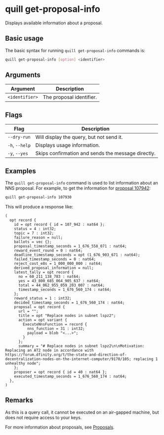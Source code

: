 # quill get-proposal-info

Displays available information about a proposal.

## Basic usage

The basic syntax for running `quill get-proposal-info` commands is:

``` bash
quill get-proposal-info [option] <identifier>
```

## Arguments

| Argument       | Description              |
|----------------|--------------------------|
| `<identifier>` | The proposal identifier. |

## Flags

| Flag           | Description                                        |
|----------------|----------------------------------------------------|
| `--dry-run`    | Will display the query, but not send it.           |
| `-h`, `--help` | Displays usage information.                        |
| `-y`, `--yes`  | Skips confirmation and sends the message directly. |

## Examples

The `quill get-proposal-info` command is used to list information about an NNS proposal. For example, to get the information for [proposal 107942]: 

```sh
quill get-proposal-info 107930
```

This will produce a response like:

```candid
(
  opt record {
    id = opt record { id = 107_942 : nat64 };
    status = 4 : int32;
    topic = 7 : int32;
    failure_reason = null;
    ballots = vec {};
    proposal_timestamp_seconds = 1_676_558_071 : nat64;
    reward_event_round = 0 : nat64;
    deadline_timestamp_seconds = opt (1_676_903_671 : nat64);
    failed_timestamp_seconds = 0 : nat64;
    reject_cost_e8s = 1_000_000_000 : nat64;
    derived_proposal_information = null;
    latest_tally = opt record {
      no = 60_211_138_783 : nat64;
      yes = 43_800_685_064_905_637 : nat64;
      total = 44_062_955_059_203_007 : nat64;
      timestamp_seconds = 1_676_560_174 : nat64;
    };
    reward_status = 1 : int32;
    decided_timestamp_seconds = 1_676_560_174 : nat64;
    proposal = opt record {
      url = "";
      title = opt "Replace nodes in subnet lspz2";
      action = opt variant {
        ExecuteNnsFunction = record {
          nns_function = 31 : int32;
          payload = blob "<...>";
        }
      };
      summary = "# Replace nodes in subnet lspz2\n\nMotivation: Replacing an AT2 node in accordance with https://forum.dfinity.org/t/the-state-and-direction-of-decentralization-nodes-on-the-internet-computer/9170/105; replacing 1 unhealthy node";
    };
    proposer = opt record { id = 40 : nat64 };
    executed_timestamp_seconds = 1_676_560_174 : nat64;
  },
)
```

## Remarks

As this is a query call, it cannot be executed on an air-gapped machine, but does not require access to your keys. 

For more information about proposals, see [Proposals].

[proposal 107942]: https://dashboard.internetcomputer.org/proposal/107942
[Proposals]: https://internetcomputer.org/docs/current/tokenomics/nns/nns-intro#proposals
